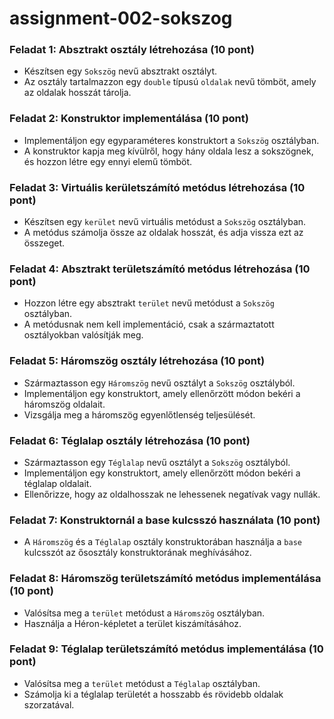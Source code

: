 # assignment-002-sokszog

### Feladat 1: Absztrakt osztály létrehozása (10 pont)
- Készítsen egy `Sokszög` nevű absztrakt osztályt.
- Az osztály tartalmazzon egy `double` típusú `oldalak` nevű tömböt, amely az oldalak hosszát tárolja.

### Feladat 2: Konstruktor implementálása (10 pont)
- Implementáljon egy egyparaméteres konstruktort a `Sokszög` osztályban.
- A konstruktor kapja meg kívülről, hogy hány oldala lesz a sokszögnek, és hozzon létre egy ennyi elemű tömböt.

### Feladat 3: Virtuális kerületszámító metódus létrehozása (10 pont)
- Készítsen egy `kerület` nevű virtuális metódust a `Sokszög` osztályban.
- A metódus számolja össze az oldalak hosszát, és adja vissza ezt az összeget.

### Feladat 4: Absztrakt területszámító metódus létrehozása (10 pont)
- Hozzon létre egy absztrakt `terület` nevű metódust a `Sokszög` osztályban.
- A metódusnak nem kell implementáció, csak a származtatott osztályokban valósítják meg.

### Feladat 5: Háromszög osztály létrehozása (10 pont)
- Származtasson egy `Háromszög` nevű osztályt a `Sokszög` osztályból.
- Implementáljon egy konstruktort, amely ellenőrzött módon bekéri a háromszög oldalait.
- Vizsgálja meg a háromszög egyenlőtlenség teljesülését.

### Feladat 6: Téglalap osztály létrehozása (10 pont)
- Származtasson egy `Téglalap` nevű osztályt a `Sokszög` osztályból.
- Implementáljon egy konstruktort, amely ellenőrzött módon bekéri a téglalap oldalait.
- Ellenőrizze, hogy az oldalhosszak ne lehessenek negatívak vagy nullák.

### Feladat 7: Konstruktornál a base kulcsszó használata (10 pont)
- A `Háromszög` és a `Téglalap` osztály konstruktorában használja a `base` kulcsszót az ősosztály konstruktorának meghívásához.

### Feladat 8: Háromszög területszámító metódus implementálása (10 pont)
- Valósítsa meg a `terület` metódust a `Háromszög` osztályban.
- Használja a Héron-képletet a terület kiszámításához.

### Feladat 9: Téglalap területszámító metódus implementálása (10 pont)
- Valósítsa meg a `terület` metódust a `Téglalap` osztályban.
- Számolja ki a téglalap területét a hosszabb és rövidebb oldalak szorzatával.